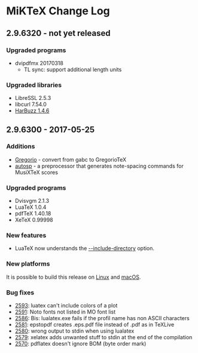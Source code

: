 # MiKTeX Change Log

## 2.9.6320 - not yet released

### Upgraded programs

* dvipdfmx 20170318
  - TL sync: support additional length units

### Upgraded libraries

* LibreSSL 2.5.3
* libcurl 7.54.0
* [HarBuzz 1.4.6](https://github.com/behdad/harfbuzz/releases/tag/1.4.6)

## 2.9.6300 - 2017-05-25

### Additions

* [Gregorio](http://gregorio-project.github.io) - convert from gabc to GregorioTeX
* [autosp](http://ctan.org/pkg/autosp) - a preprocessor that generates note-spacing commands for MusiXTeX scores

### Upgraded programs

* Dvisvgm 2.1.3
* LuaTeX 1.0.4
* pdfTeX 1.40.18
* XeTeX 0.99998

### New features

* LuaTeX now understands the [--include-directory](https://docs.miktex.org/manual/luatex.html#luatex-include-directory) option.

### New platforms

It is possible to build this release on [Linux](https://miktex.org/howto/build-unx) and [macOS](https://miktex.org/howto/build-mac).

### Bug fixes

* [2593](https://sourceforge.net/p/miktex/bugs/2593/): luatex can't include colors of a plot
* [2591](https://sourceforge.net/p/miktex/bugs/2591/): Noto fonts not listed in MO font list
* [2586](https://sourceforge.net/p/miktex/bugs/2586/): Bis: lualatex.exe fails if the profil name has non ASCII characters
* [2581](https://sourceforge.net/p/miktex/bugs/2581/): epstopdf creates .eps.pdf file instead of .pdf as in TeXLive
* [2580](https://sourceforge.net/p/miktex/bugs/2580/): wrong output to stdin when using lualatex
* [2579](https://sourceforge.net/p/miktex/bugs/2579/): xelatex adds unwanted stuff to stdin at the end of the compilation
* [2570](https://sourceforge.net/p/miktex/bugs/2570/): pdflatex doesn't ignore BOM (byte order mark)
